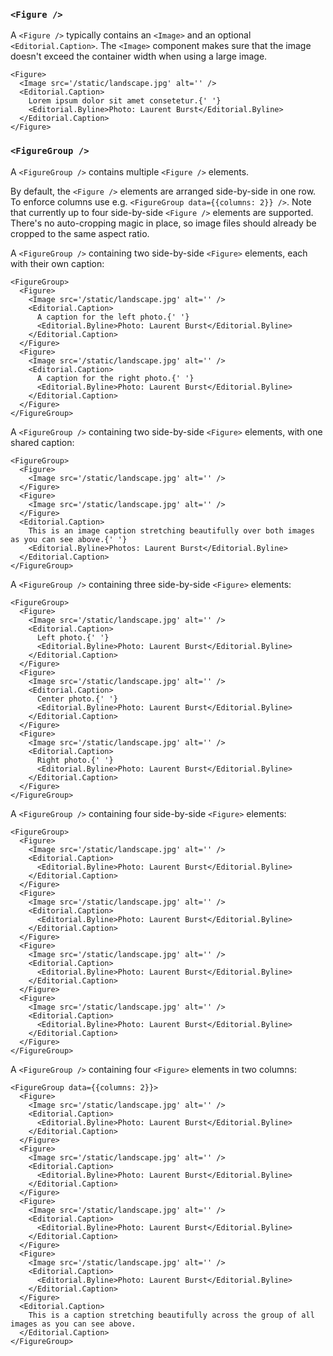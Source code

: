 ### `<Figure />`

A `<Figure />` typically contains an `<Image>` and an optional `<Editorial.Caption>`. The `<Image>` component makes sure that the image doesn't exceed the container width when using a large image.


```react
<Figure>
  <Image src='/static/landscape.jpg' alt='' />
  <Editorial.Caption>
    Lorem ipsum dolor sit amet consetetur.{' '}
    <Editorial.Byline>Photo: Laurent Burst</Editorial.Byline>
  </Editorial.Caption>
</Figure>
```

### `<FigureGroup />`

A `<FigureGroup />` contains multiple `<Figure />` elements.

By default, the `<Figure />` elements are arranged side-by-side in one row. To enforce columns use e.g. `<FigureGroup data={{columns: 2}} />`. Note that currently up to four side-by-side `<Figure />` elements are supported. There's no auto-cropping magic in place, so image files should already be cropped to the same aspect ratio.

A `<FigureGroup />` containing two side-by-side `<Figure>` elements, each with their own caption:

```react
<FigureGroup>
  <Figure>
    <Image src='/static/landscape.jpg' alt='' />
    <Editorial.Caption>
      A caption for the left photo.{' '}
      <Editorial.Byline>Photo: Laurent Burst</Editorial.Byline>
    </Editorial.Caption>
  </Figure>
  <Figure>
    <Image src='/static/landscape.jpg' alt='' />
    <Editorial.Caption>
      A caption for the right photo.{' '}
      <Editorial.Byline>Photo: Laurent Burst</Editorial.Byline>
    </Editorial.Caption>
  </Figure>
</FigureGroup>
```

A `<FigureGroup />` containing two side-by-side `<Figure>` elements, with one shared caption:
```react
<FigureGroup>
  <Figure>
    <Image src='/static/landscape.jpg' alt='' />
  </Figure>
  <Figure>
    <Image src='/static/landscape.jpg' alt='' />
  </Figure>
  <Editorial.Caption>
    This is an image caption stretching beautifully over both images as you can see above.{' '}
    <Editorial.Byline>Photos: Laurent Burst</Editorial.Byline>
  </Editorial.Caption>
</FigureGroup>
```

A `<FigureGroup />` containing three side-by-side `<Figure>` elements:
```react
<FigureGroup>
  <Figure>
    <Image src='/static/landscape.jpg' alt='' />
    <Editorial.Caption>
      Left photo.{' '}
      <Editorial.Byline>Photo: Laurent Burst</Editorial.Byline>
    </Editorial.Caption>
  </Figure>
  <Figure>
    <Image src='/static/landscape.jpg' alt='' />
    <Editorial.Caption>
      Center photo.{' '}
      <Editorial.Byline>Photo: Laurent Burst</Editorial.Byline>
    </Editorial.Caption>
  </Figure>
  <Figure>
    <Image src='/static/landscape.jpg' alt='' />
    <Editorial.Caption>
      Right photo.{' '}
      <Editorial.Byline>Photo: Laurent Burst</Editorial.Byline>
    </Editorial.Caption>
  </Figure>
</FigureGroup>
```

A `<FigureGroup />` containing four side-by-side `<Figure>` elements:
```react
<FigureGroup>
  <Figure>
    <Image src='/static/landscape.jpg' alt='' />
    <Editorial.Caption>
      <Editorial.Byline>Photo: Laurent Burst</Editorial.Byline>
    </Editorial.Caption>
  </Figure>
  <Figure>
    <Image src='/static/landscape.jpg' alt='' />
    <Editorial.Caption>
      <Editorial.Byline>Photo: Laurent Burst</Editorial.Byline>
    </Editorial.Caption>
  </Figure>
  <Figure>
    <Image src='/static/landscape.jpg' alt='' />
    <Editorial.Caption>
      <Editorial.Byline>Photo: Laurent Burst</Editorial.Byline>
    </Editorial.Caption>
  </Figure>
  <Figure>
    <Image src='/static/landscape.jpg' alt='' />
    <Editorial.Caption>
      <Editorial.Byline>Photo: Laurent Burst</Editorial.Byline>
    </Editorial.Caption>
  </Figure>
</FigureGroup>
```

A `<FigureGroup />` containing four `<Figure>` elements in two columns:
```react
<FigureGroup data={{columns: 2}}>
  <Figure>
    <Image src='/static/landscape.jpg' alt='' />
    <Editorial.Caption>
      <Editorial.Byline>Photo: Laurent Burst</Editorial.Byline>
    </Editorial.Caption>
  </Figure>
  <Figure>
    <Image src='/static/landscape.jpg' alt='' />
    <Editorial.Caption>
      <Editorial.Byline>Photo: Laurent Burst</Editorial.Byline>
    </Editorial.Caption>
  </Figure>
  <Figure>
    <Image src='/static/landscape.jpg' alt='' />
    <Editorial.Caption>
      <Editorial.Byline>Photo: Laurent Burst</Editorial.Byline>
    </Editorial.Caption>
  </Figure>
  <Figure>
    <Image src='/static/landscape.jpg' alt='' />
    <Editorial.Caption>
      <Editorial.Byline>Photo: Laurent Burst</Editorial.Byline>
    </Editorial.Caption>
  </Figure>
  <Editorial.Caption>
    This is a caption stretching beautifully across the group of all images as you can see above.
  </Editorial.Caption>
</FigureGroup>
```
